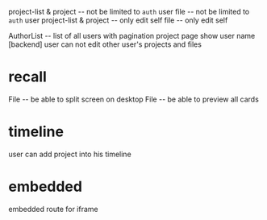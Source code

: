 project-list & project -- not be limited to `auth` user
file -- not be limited to `auth` user
project-list & project -- only edit self
file -- only edit self

AuthorList -- list of all users with pagination
project page show user name
[backend] user can not edit other user's projects and files

# recall

File -- be able to split screen on desktop
File -- be able to preview all cards

# timeline

user can add project into his timeline

# embedded

embedded route for iframe
